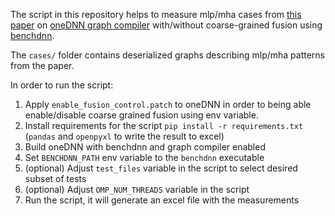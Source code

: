 The script in this repository helps to measure mlp/mha cases from [this paper](https://arxiv.org/pdf/2301.01333) on [oneDNN graph compiler](https://github.com/oneapi-src/oneDNN/tree/main/src/graph/backend/graph_compiler) with/without coarse-grained fusion using [benchdnn](https://github.com/oneapi-src/oneDNN/tree/main/tests/benchdnn#benchdnn).

The `cases/` folder contains deserialized graphs describing mlp/mha patterns from the paper.

In order to run the script:
1. Apply `enable_fusion_control.patch` to oneDNN in order to being able enable/disable coarse grained fusion using env variable.
2. Install requirements for the script `pip install -r requirements.txt` (`pandas` and `openpyxl` to write the result to excel)
3. Build oneDNN with benchdnn and graph compiler enabled
4. Set `BENCHDNN_PATH` env variable to the `benchdnn` executable
5. (optional) Adjust `test_files` variable in the script to select desired subset of tests
6. (optional) Adjust `OMP_NUM_THREADS` variable in the script
7. Run the script, it will generate an excel file with the measurements

